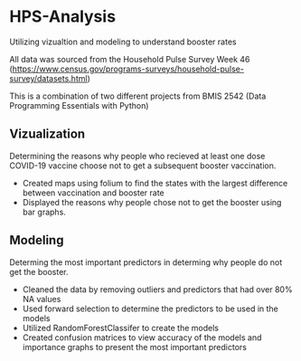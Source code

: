 # HPS-Analysis
Utilizing vizualtion and modeling to understand booster rates

All data was sourced from the Household Pulse Survey Week 46 (https://www.census.gov/programs-surveys/household-pulse-survey/datasets.html)

This is a combination of two different projects from BMIS 2542 (Data Programming Essentials with Python)

## Vizualization
Determining the reasons why people who recieved at least one dose COVID-19 vaccine choose not to get a subsequent booster vaccination.

* Created maps using folium to find the states with the largest difference between vaccination and booster rate
* Displayed the reasons why people chose not to get the booster using bar graphs.

## Modeling
Determing the most important predictors in determing why people do not get the booster.

* Cleaned the data by removing outliers and predictors that had over 80% NA values
* Used forward selection to determine the predictors to be used in the models
* Utilized RandomForestClassifer to create the models
* Created confusion matrices to view accuracy of the models and importance graphs to present the most important predictors

